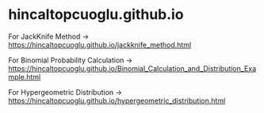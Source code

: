 # hincaltopcuoglu.github.io
For JackKnife Method -> https://hincaltopcuoglu.github.io/jackknife_method.html

For Binomial Probability Calculation -> https://hincaltopcuoglu.github.io/Binomial_Calculation_and_Distribution_Example.html

For Hypergeometric Distribution -> https://hincaltopcuoglu.github.io/hypergeometric_distribution.html

